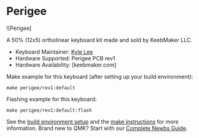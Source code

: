 # Perigee

![Perigee]

A 50% (12x5) ortholinear keyboard kit made and sold by KeebMaker LLC. 

* Keyboard Maintainer: [Kyle Lee](https://github.com/klee813)
* Hardware Supported: Perigee PCB rev1
* Hardware Availability: [keebmaker.com]

Make example for this keyboard (after setting up your build environment):

    make perigee/rev1:default

Flashing example for this keyboard:

    make perigee/rev1:default:flash
    
See the [build environment setup](https://docs.qmk.fm/#/getting_started_build_tools) and the [make instructions](https://docs.qmk.fm/#/getting_started_make_guide) for more information. Brand new to QMK? Start with our [Complete Newbs Guide](https://docs.qmk.fm/#/newbs).
